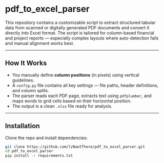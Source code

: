 # pdf_to_excel_parser

This repository contains a customizable script to extract structured tabular data from scanned or digitally generated PDF documents and convert it directly into Excel format. The script is tailored for column-based financial and project reports — especially complex layouts where auto-detection fails and manual alignment works best.

---

## How It Works

- You manually define **column positions** (in pixels) using vertical guidelines.
- A `config.py` file contains all key settings — file paths, header definitions, and column splits.
- The parser reads each PDF page, extracts text using `pdfplumber`, and maps words to grid cells based on their horizontal position.
- The output is a clean `.xlsx` file ready for analysis.

---

## Installation

Clone the repo and install dependencies:

```bash
git clone https://github.com/lzNawtThere/pdf_to_excel_parser.git
cd pdf_to_excel_parser
pip install -r requirements.txt
